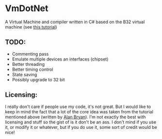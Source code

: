 # VmDotNet
A Virtual Machine and compiler written in C# based on the B32 virtual machine (see [this tutorial](https://www.codeproject.com/KB/recipes/B32Machine2/VMCS.pdf]))

## TODO:
* Commenting pass
* Emulate multiple devices an interfaces (chipset)
* Better threading
* Better timing control
* State saving
* Possibly upgrade to 32 bit

## Licensing:
I really don't care if people use my code, it's not great. But I would like to keep in mind the fact that a lot of the core idea 
was taken from the tutorial mentioned above (written by [Alan Bryan](http://www.icemanind.com/)). I'm not exactly the best with
licensing and stuff so the gist of is it don't be an ass. I don't mind if  you use it, or modify it or whatever, but if you do use it,
some sort of credit would be nice!
